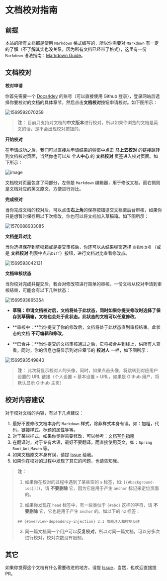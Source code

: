 

#  文档校对指南

## 前提

本站的所有文档都是使用 `Markdown` 格式编写的，所以你需要对 `Markdown` 有一定的了解（不了解其实也没关系，因为所有文档已经带了格式），这里有一份 `Markdown` 语法指南：[Markdown Guide](https://www.w3cschool.cn/markdownyfsm/markdownyfsm-odm6256r.html)。

## 文档校对

**校对申请**

你首先需要一个 [Docs4dev](https://www.docs4dev.com/) 的账号（可以直接使用 Github 登录），登录网站后选择你要校对的文档的具体章节，然后点击**文档校对**按钮申请校对。如下图所示：

![1569592070259](https://user-images.githubusercontent.com/46130657/66118568-49471480-e609-11e9-982d-026dbcc86327.png)


> **注：** 目前只支持对文档的**中文版本**进行校对，所以如果你浏览的文档是英文的话，是不会出现校对按钮的。

**开始校对**

在申请成功之后，我们可以直接从申请结果的弹窗中点击 **马上去校对** 的链接跳转到文档校对页面，当然你也可以从 **个人中心** 的 **文档校对** 页签进入校对页面。如下所示：

![image](https://user-images.githubusercontent.com/46130657/66118764-c4102f80-e609-11e9-83d7-4efa3c84aa15.png)



文档校对页面包含了两部分，左侧是 `Markdown` 编辑器，用于修改文档，而右侧则是文档对应的英文原文，方便进行对比。

**完成校对**

当你完成文档的校对后，可以点击**右上角**的保存按钮提交文档至后台审核，如果你只是想暂时保存用以下次修改，你也可以将文档加入草稿箱。如下图所示：

![1570088933085](https://user-images.githubusercontent.com/46130657/66118622-71cf0e80-e609-11e9-9584-b328857f0f7a.png)


**文档差异对比**

当你选择保存到草稿箱或是提交审核后，你还可以从结果弹窗选择 `查看修改项` （或是 **文档校对** 列表中点击`Diff`）按钮，进行文档对比查看修改点。

![1569593042131](https://user-images.githubusercontent.com/46130657/66118634-7c89a380-e609-11e9-8d45-e08404444482.png)


**文档审核状态**

当你校对完成并提交后，我会对修改项进行简单的审核。一份文档从校对申请到审核结束，可能会有以下几种状态：

![1569593865354](https://user-images.githubusercontent.com/46130657/66118656-87443880-e609-11e9-9845-40c4d98c3ae7.png)



- **草稿：**申请文档校对后，文档将处于此状态，同时如果你提交修改时选择了保存到草稿箱，文档也会处于此状态。此状态的文档可以**任意修改**。

- **审核中：**当你提交了你的修改后，文档将处于此状态直到审核结束。此状态的文档 **不可编辑和修改**。

- **已合并：**当你提交的文档审核通过之后，它将被合并到线上，供所有人查看，同时，你的信息也将显示到对应章节的 **校对人** 一栏，如下图所示：


![1569593549840](https://user-images.githubusercontent.com/46130657/66118679-92976400-e609-11e9-9b48-e1f7fe69d2ec.png)


> **注：** 此次将显示校对人的头像，同时，如果点击头像，将跳转到对应用户设置的 URL 链接（个人设置 > 基本设置 > URL，如果是 Github 用户，将默认显示 Github 主页）

## 校对内容建议

对于校对文档的内容，有以下几点建议：

1. 最好不要修改文档本身的 `Markdown` 样式，除非样式本身有误。如：加粗，代码，链接样式，标题的属性等等。
2. 对于某些样式，如果你觉得需要修改，可以参考：[文档写作指南](https://github.com/ruanyf/document-style-guide)
3. 在翻译时，对于专有术语，最好不要翻译，而直接使用英文，如：`Spring Boot`,`Ant`,`Maven` 等。
4. 如果文档原文本身有误，请提  [Issue](https://github.com/docs4dev/docs4dev/issues/new) 给我。
5. 如果你在校对的过程中发现了其它的问题，也请告知我。

> **注：**
>
> 1. 如果你在校对的过程中遇到了某些空的 `a` 标签，如: `[{#background-ioc}]()`，请 **不要删除** 它，因为它是用于产生 `anchor` 标记来定位页面的。
>
> 2. 如果你发现在 `head` 标签中，有一些类似于 `{#abc}` 这样的字符，请 **不要删除** 它，它也是用于产生 `anchor` 的。如以下的 `h2` 标签：
>
> `## {#overview-dependency-injection} 2.1 依赖注入和控制反转`
>
> 3. 同一篇文档同一个用户可以**反复校对**，所以对同一篇文档，可以分多次进行校对，校对次数没有限制。

## 其它

如果你觉得这个文档有什么需要改进的地方，请提 [Issue](https://github.com/docs4dev/docs4dev/issues/new
)，当然，也欢迎直接提 PR。
